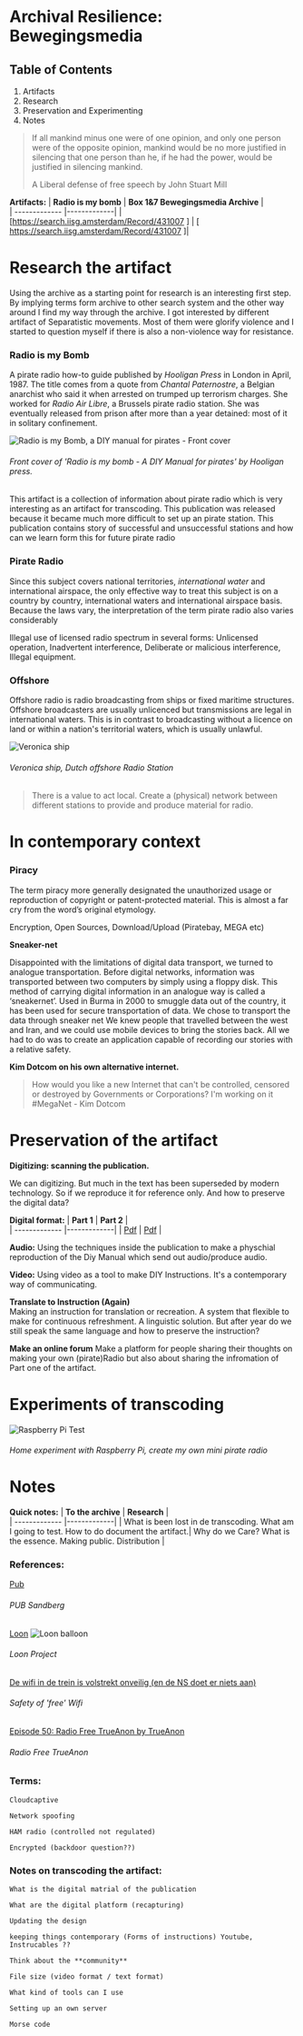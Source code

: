 # Archival Resilience: Bewegingsmedia

## Table of Contents
1. Artifacts
2. Research
3. Preservation and Experimenting
4. Notes

> If all mankind minus one were of one opinion, and only one person were of the opposite opinion, mankind would be no more justified in silencing that one person than he, if he had the power, would be justified in silencing mankind.
>
> A Liberal defense of free speech by John Stuart Mill

**Artifacts:**
| **Radio is my bomb** | **Box 1&7 Bewegingsmedia Archive** |    
| ------------- |-------------|
| [https://search.iisg.amsterdam/Record/431007 ] | [ https://search.iisg.amsterdam/Record/431007 ]|

# Research the artifact
Using the archive as a starting point for research is an interesting first step. By implying terms form archive to other search system and the other way around I find my way through the archive. I got interested by different artifact of Separatistic movements. Most of them were glorify violence and I started to question myself if there is also a non-violence way for resistance.

<!-- [Collective research notes](https://www.notion.so/Collective-research-notes-6a7b3c50800f4f10875a4c99d4d460b3) -->
### Radio is my Bomb

A pirate radio how-to guide published by *Hooligan Press* in London in April, 1987. The title comes from a quote from *Chantal Paternostre*, a Belgian anarchist who said it when arrested on trumped up terrorism charges. She worked for *Radio Air Libre*, a Brussels pirate radio station. She was eventually released from prison after more than a year detained: most of it in solitary confinement.

![Radio is my Bomb, a DIY manual for pirates - Front cover ](/assets/images/rimb_front.png)
###### Front cover of 'Radio is my bomb - A DIY Manual for pirates' by Hooligan press.

This artifact is a collection of information about pirate radio which is very interesting as an artifact for transcoding.
This publication was released because it became much more difficult to set up an pirate station. This publication contains story of successful and unsuccessful stations and how can we learn form this for future pirate radio

### Pirate Radio

Since this subject covers national territories, *international water* and international airspace, the only effective way to treat this subject is on a country by country, international waters and international airspace basis. Because the laws vary, the interpretation of the term pirate radio also varies considerably

Illegal use of licensed radio spectrum in several forms: Unlicensed operation, Inadvertent interference, Deliberate or malicious interference, Illegal equipment.

### Offshore

Offshore radio is radio broadcasting from ships or fixed maritime structures. Offshore broadcasters are usually unlicenced but transmissions are legal in international waters. This is in contrast to broadcasting without a licence on land or within a nation's territorial waters, which is usually unlawful.

![Veronica ship ](/assets/images/veronicaship.jpg)
###### Veronica ship, Dutch offshore Radio Station

> There is a value to act local. Create a (physical) network between different stations to provide and produce material for radio.

# In contemporary context

### Piracy

The term piracy more generally designated the unauthorized usage or reproduction of copyright or patent-protected material. This is almost a far cry from the word’s original etymology.

Encryption, Open Sources, Download/Upload (Piratebay, MEGA etc)

**Sneaker-net**

Disappointed with the limitations of digital data transport, we turned to analogue transportation. Before digital networks, information was transported between two computers by simply using a floppy disk. This method of carrying digital information in an analogue way is called a ‘sneakernet’. Used in Burma in 2000 to smuggle data out of the country, it has been used for secure transportation of data. We chose to transport the data through sneaker net We knew people that travelled between the west and Iran, and we could use mobile devices to bring the stories back. All we had to do was to create an application capable of recording our stories with a relative safety.

**Kim Dotcom on his own alternative internet.**
> How would you like a new Internet that can't be controlled, censored or destroyed by Governments or Corporations? I'm working on it #MegaNet - Kim Dotcom

# Preservation of the artifact

**Digitizing: scanning the publication.**

We can digitizing. But much in the text has been superseded by modern technology. So if we reproduce it for reference only. And how to preserve the digital data?

**Digital format:**
 | **Part 1** | **Part 2** |    
 | ------------- |-------------|
 | [Pdf](/assets/pdf/radio-is-my-bomb-part-1.pdf) | [Pdf](/assets/pdf/radio-is-my-bomb-part-2.pdf) |

**Audio:**
Using the techniques inside the publication to make a physchial reproduction of the Diy Manual which send out audio/produce audio.

**Video:**
Using video as a tool to make DIY Instructions. It's a contemporary way of communicating.

**Translate to Instruction (Again)**  
Making an instruction for translation or recreation. A system that flexible to make for continuous refreshment. A linguistic solution. But after year do we still speak the same language and how to preserve the instruction?

**Make an online forum**
Make a platform for people sharing their thoughts on making your own (pirate)Radio but also about sharing the infromation of Part one of the artifact.



# Experiments of transcoding

![Raspberry Pi Test ](/assets/images/raspperrypitest.jpg)
###### Home experiment with Raspberry Pi, create my own mini pirate radio







# Notes
**Quick notes:**
 | **To the archive** | **Research** |    
 | ------------- |-------------|
 | What is been lost in de transcoding. What am I going to test.  How to do document the artifact.| Why do we Care? What is the essence.  Making public. Distribution |

### References:
[Pub](https://pub.sandberg.nl)
###### PUB Sandberg

[Loon](https://loon.com/)
![Loon balloon](/assets/images/loon.jpg)
###### Loon Project

[De wifi in de trein is volstrekt onveilig (en de NS doet er niets aan)](https://decorrespondent.nl/3166/de-wifi-in-de-trein-is-volstrekt-onveilig-en-de-ns-doet-er-niets-aan/97373496-af07ccc1)
###### Safety of 'free' Wifi

[Episode 50: Radio Free TrueAnon by TrueAnon](https://soundcloud.com/trueanonpod/radio-free-trueanon)
###### Radio Free TrueAnon



### Terms:
```
Cloudcaptive

Network spoofing

HAM radio (controlled not regulated)

Encrypted (backdoor question??)

```

### Notes on transcoding the artifact:
```
What is the digital matrial of the publication

What are the digital platform (recapturing)

Updating the design

keeping things contemporary (Forms of instructions) Youtube, Instrucables ??

Think about the **community**

File size (video format / text format)

What kind of tools can I use

Setting up an own server

Morse code
```
